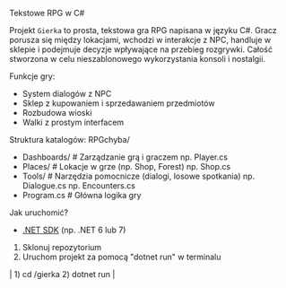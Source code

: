 Tekstowe RPG w C#

Projekt `Gierka` to prosta, tekstowa gra RPG napisana w języku C#. Gracz porusza się między lokacjami, wchodzi w interakcje z NPC, handluje w sklepie i podejmuje decyzje wpływające na przebieg rozgrywki.
Całość stworzona w celu nieszablonowego wykorzystania konsoli i nostalgii.

Funkcje gry:

-  System dialogów z NPC
-  Sklep z kupowaniem i sprzedawaniem przedmiotów
-  Rozbudowa wioski
-  Walki z prostym interfacem

Struktura katalogów:
RPGchyba/
- Dashboards/ # Zarządzanie grą i graczem
    np. Player.cs
- Places/ # Lokacje w grze (np. Shop, Forest)
    np. Shop.cs
- Tools/ # Narzędzia pomocnicze (dialogi, losowe spotkania)
    np. Dialogue.cs
    np. Encounters.cs
- Program.cs # Główna logika gry




Jak uruchomić?
- [.NET SDK](https://dotnet.microsoft.com/en-us/download) (np. .NET 6 lub 7)

1. Sklonuj repozytorium
2. Uruchom projekt za pomocą "dotnet run" w terminalu
   
  | 1) cd /gierka     2) dotnet run |
